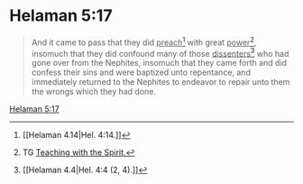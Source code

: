 # Helaman 5:17

> And it came to pass that they did <u>preach</u>[^a] with great <u>power</u>[^b], insomuch that they did confound many of those <u>dissenters</u>[^c] who had gone over from the Nephites, insomuch that they came forth and did confess their sins and were baptized unto repentance, and immediately returned to the Nephites to endeavor to repair unto them the wrongs which they had done.

[Helaman 5:17](https://www.churchofjesuschrist.org/study/scriptures/bofm/hel/5?lang=eng&id=p17#p17)


[^a]: [[Helaman 4.14|Hel. 4:14.]]
[^b]: TG [Teaching with the Spirit.](https://www.churchofjesuschrist.org/study/scriptures/tg/teaching-with-the-spirit?lang=eng)
[^c]: [[Helaman 4.4|Hel. 4:4 (2, 4).]]

